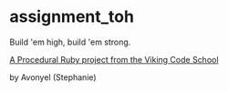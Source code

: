 assignment_toh
==============

Build 'em high, build 'em strong.

[A Procedural Ruby project from the Viking Code School](http://www.vikingcodeschool.com)

by Avonyel (Stephanie)
